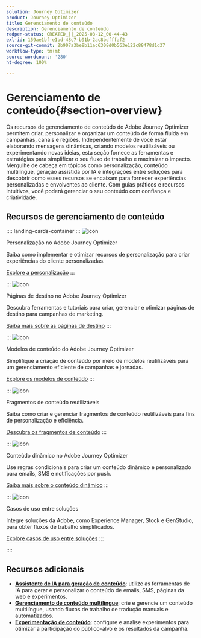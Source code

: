 ```yaml
---
solution: Journey Optimizer
product: Journey Optimizer
title: Gerenciamento de conteúdo
description: Gerenciamento de conteúdo
redpen-status: CREATED_||_2025-08-12_00-44-43
exl-id: 159ae1bf-e1bd-48c7-b91b-2ac8bdfffaf2
source-git-commit: 2b907a3be8b11ac6308d0b563e122c88478d1d37
workflow-type: tm+mt
source-wordcount: '280'
ht-degree: 100%

---
```


# Gerenciamento de conteúdo{#section-overview}

Os recursos de gerenciamento de conteúdo do Adobe Journey Optimizer permitem criar, personalizar e organizar um conteúdo de forma fluida em campanhas, canais e regiões. Independentemente de você estar elaborando mensagens dinâmicas, criando modelos reutilizáveis ou experimentando novas ideias, esta seção fornece as ferramentas e estratégias para simplificar o seu fluxo de trabalho e maximizar o impacto. Mergulhe de cabeça em tópicos como personalização, conteúdo multilíngue, geração assistida por IA e integrações entre soluções para descobrir como esses recursos se encaixam para fornecer experiências personalizadas e envolventes ao cliente. Com guias práticos e recursos intuitivos, você poderá gerenciar o seu conteúdo com confiança e criatividade.

## Recursos de gerenciamento de conteúdo

:::: landing-cards-container
:::
![icon](https://cdn.experienceleague.adobe.com/icons/bullseye.svg)

Personalização no Adobe Journey Optimizer

Saiba como implementar e otimizar recursos de personalização para criar experiências do cliente personalizadas.

[Explore a personalização](personalization-landing-page.md)
:::

:::
![icon](https://cdn.experienceleague.adobe.com/icons/circle-play.svg)

Páginas de destino no Adobe Journey Optimizer

Descubra ferramentas e tutoriais para criar, gerenciar e otimizar páginas de destino para campanhas de marketing.

[Saiba mais sobre as páginas de destino](landing-pages-landing-page.md)
:::

:::
![icon](https://cdn.experienceleague.adobe.com/icons/list-check.svg)

Modelos de conteúdo do Adobe Journey Optimizer

Simplifique a criação de conteúdo por meio de modelos reutilizáveis para um gerenciamento eficiente de campanhas e jornadas.

[Explore os modelos de conteúdo](content-templates-landing-page.md)
:::

:::
![icon](https://cdn.experienceleague.adobe.com/icons/puzzle-piece.svg)

Fragmentos de conteúdo reutilizáveis

Saiba como criar e gerenciar fragmentos de conteúdo reutilizáveis para fins de personalização e eficiência.

[Descubra os fragmentos de conteúdo](fragments-landing-page.md)
:::

:::
![icon](https://cdn.experienceleague.adobe.com/icons/gear.svg)

Conteúdo dinâmico no Adobe Journey Optimizer

Use regras condicionais para criar um conteúdo dinâmico e personalizado para emails, SMS e notificações por push.

[Saiba mais sobre o conteúdo dinâmico](dynamic-landing-page.md)
:::

:::
![icon](https://cdn.experienceleague.adobe.com/icons/puzzle-piece.svg)

Casos de uso entre soluções

Integre soluções da Adobe, como Experience Manager, Stock e GenStudio, para obter fluxos de trabalho simplificados.

[Explore casos de uso entre soluções](combine-landing-page.md)
:::

::::


## Recursos adicionais

- **[Assistente de IA para geração de conteúdo](ai-assistant-landing-page.md)**: utilize as ferramentas de IA para gerar e personalizar o conteúdo de emails, SMS, páginas da web e experimentos.
- **[Gerenciamento de conteúdo multilíngue](content-multilingual-landing-page.md)**: crie e gerencie um conteúdo multilíngue, usando fluxos de trabalho de tradução manuais e automatizados.
- **[Experimentação de conteúdo](content-experiment-landing-page.md)**: configure e analise experimentos para otimizar a participação do público-alvo e os resultados da campanha.
